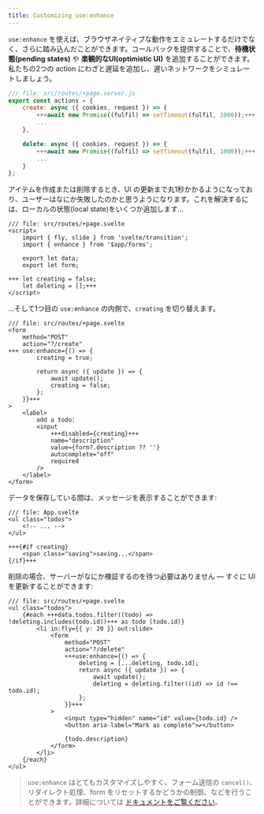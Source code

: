 ```yaml
---
title: Customizing use:enhance
---
```


`use:enhance` を使えば、ブラウザネイティブな動作をエミュレートするだけでなく、さらに踏み込んだことができます。コールバックを提供することで、**待機状態(pending states)** や **楽観的なUI(optimistic UI)** を追加することができます。私たちの2つの action にわざと遅延を追加し、遅いネットワークをシミュレートしましょう。

```js
/// file: src/routes/+page.server.js
export const actions = {
	create: async ({ cookies, request }) => {
		+++await new Promise((fulfil) => setTimeout(fulfil, 1000));+++
		...
	},

	delete: async ({ cookies, request }) => {
		+++await new Promise((fulfil) => setTimeout(fulfil, 1000));+++
		...
	}
};
```

アイテムを作成または削除するとき、UI の更新まで丸1秒かかるようになっており、ユーザーはなにか失敗したのかと思うようになります。これを解決するには、ローカルの状態(local state)をいくつか追加します…

```svelte
/// file: src/routes/+page.svelte
<script>
	import { fly, slide } from 'svelte/transition';
	import { enhance } from '$app/forms';

	export let data;
	export let form;

+++	let creating = false;
	let deleting = [];+++
</script>
```

…そして1つ目の `use:enhance` の内側で、`creating` を切り替えます。

```svelte
/// file: src/routes/+page.svelte
<form
	method="POST"
	action="?/create"
+++	use:enhance={() => {
		creating = true;

		return async ({ update }) => {
			await update();
			creating = false;
		};
	}}+++
>
	<label>
		add a todo:
		<input
			+++disabled={creating}+++
			name="description"
			value={form?.description ?? ''}
			autocomplete="off"
			required
		/>
	</label>
</form>
```

データを保存している間は、メッセージを表示することができます:

```svelte
/// file: App.svelte
<ul class="todos">
	<!-- ... -->
</ul>

+++{#if creating}
	<span class="saving">saving...</span>
{/if}+++
```

削除の場合、サーバーがなにか検証するのを待つ必要はありません — すぐに UI を更新することができます:

```svelte
/// file: src/routes/+page.svelte
<ul class="todos">
	{#each +++data.todos.filter((todo) => !deleting.includes(todo.id))+++ as todo (todo.id)}
		<li in:fly={{ y: 20 }} out:slide>
			<form
				method="POST"
				action="?/delete"
				+++use:enhance={() => {
					deleting = [...deleting, todo.id];
					return async ({ update }) => {
						await update();
						deleting = deleting.filter((id) => id !== todo.id);
					};
				}}+++
			>
				<input type="hidden" name="id" value={todo.id} />
				<button aria-label="Mark as complete">✔</button>

				{todo.description}
			</form>
		</li>
	{/each}
</ul>
```

> `use:enhance` はとてもカスタマイズしやすく、フォーム送信の `cancel()`、リダイレクト処理、form をリセットするかどうかの制御、などを行うことができます。詳細については [ドキュメントをご覧ください](https://kit.svelte.jp/docs/modules#$app-forms-enhance)。
